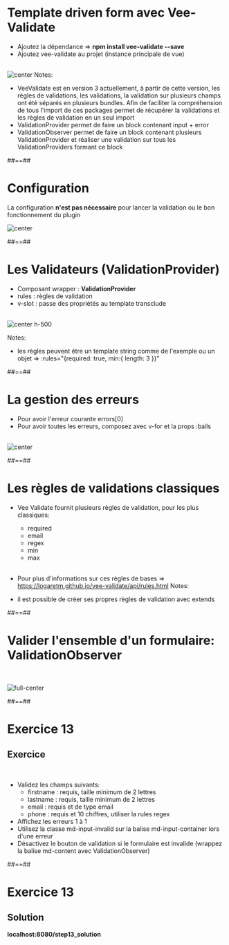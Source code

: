 <!-- .slide -->
# Template driven form avec Vee-Validate

- Ajoutez la dépendance => <b> npm install vee-validate --save</b>
- Ajoutez vee-validate au projet (instance principale de vue)
<br><br>

![center](assets/images/school/forms/vee_validate_import.png)
Notes:
 - VeeValidate est en version 3 actuellement, à partir de cette version, les règles de validations, les validations, la validation sur plusieurs champs ont été séparés en plusieurs bundles.
 Afin de faciliter la compréhension de tous l'import de ces packages permet de récupérer la validations et les règles de validation en un seul import
 - ValidationProvider permet de faire un block contenant input + error
 - ValidationObserver permet de faire un block contenant plusieurs ValidationProvider et réaliser une validation sur tous les ValidationProviders formant ce block

##==##

<!-- .slide -->
# Configuration

La configuration __n'est pas nécessaire__ pour lancer la validation ou le bon fonctionnement du plugin<br>

![center](assets/images/school/forms/vee_validate_config.png)

##==##

<!-- .slide" -->
# Les Validateurs (ValidationProvider)


- Composant wrapper : __ValidationProvider__
- rules : règles de validation
- v-slot : passe des propriétés au template transclude
<br><br>

![center h-500](assets/images/school/forms/vee_validate_validation.png)

Notes:
 - les règles peuvent être un template string comme de l'exemple ou un objet => :rules="{required: true, min:{ length: 3 }}"

##==##

<!-- .slide -->
# La gestion des erreurs

- Pour avoir l'erreur courante errors[0]
- Pour avoir toutes les erreurs, composez avec v-for et la props :bails
<br><br>

![center](assets/images/school/forms/vee_validate_error_display.png)

##==##
<!-- .slide: class="sfeir-basic-slide" -->
# Les règles de validations classiques

- Vee Validate fournit plusieurs règles de validation, pour les plus classiques:
    - required
    - email
    - regex
    - min
    - max<br><br>

- Pour plus d'informations sur ces règles de bases => https://logaretm.github.io/vee-validate/api/rules.html
Notes:
 - il est possible de créer ses propres règles de validation avec extends

 ##==##

 <!-- .slide -->
# Valider l'ensemble d'un formulaire: ValidationObserver
<br>

![full-center](assets/images/school/forms/vee_validate_validation_observer.png)

##==##

<!-- .slide: class="exercice" -->
# Exercice 13
## Exercice
<br>

- Validez les champs suivants:
    - firstname : requis, taille minimum de 2 lettres
    - lastname : requis, taille minimum de 2 lettres
    - email : requis et de type email
    - phone : requis et 10 chiffres, utiliser la rules regex
- Affichez les erreurs 1 à 1
- Utilisez la classe md-input-invalid sur la balise md-input-container lors d'une erreur
- Désactivez le bouton de validation si le formulaire est invalide (wrappez la balise md-content avec ValidationObserver)

##==##

<!-- .slide: class="exercice" -->
# Exercice 13
## Solution
__localhost:8080/step13_solution__
<!-- .element: class="full-center" -->

